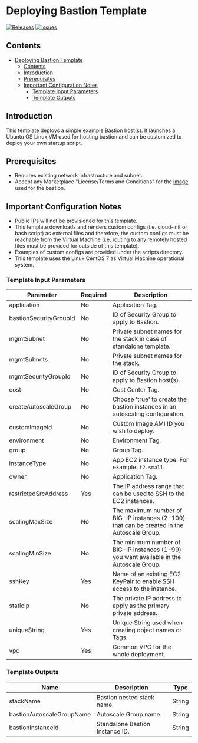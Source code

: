 
# Deploying Bastion Template

[![Releases](https://img.shields.io/github/release/f5networks/f5-aws-cloudformation-v2.svg)](https://github.com/f5networks/f5-aws-cloudformation-v2/releases)
[![Issues](https://img.shields.io/github/issues/f5networks/f5-aws-cloudformation-v2.svg)](https://github.com/f5networks/f5-aws-cloudformation-v2/issues)

## Contents

- [Deploying Bastion Template](#deploying-bastion-template)
  - [Contents](#contents)
  - [Introduction](#introduction)
  - [Prerequisites](#prerequisites)
  - [Important Configuration Notes](#important-configuration-notes)
    - [Template Input Parameters](#template-input-parameters)
    - [Template Outputs](#template-outputs)

## Introduction

This template deploys a simple example Bastion host(s). It launches a Ubuntu OS Linux VM used for hosting bastion and can be customized to deploy your own startup script.


## Prerequisites

- Requires existing network infrastructure and subnet.
- Accept any Marketplace "License/Terms and Conditions" for the [image](https://aws.amazon.com/marketplace/pp/B00O7WM7QW) used for the bastion.

## Important Configuration Notes

- Public IPs will not be provisioned for this template.
- This template downloads and renders custom configs (i.e. cloud-init or bash script) as external files and therefore, the custom configs must be reachable from the Virtual Machine (i.e. routing to any remotely hosted files must be provided for outside of this template).
- Examples of custom configs are provided under the scripts directory.
- This template uses the Linux CentOS 7 as Virtual Machine operational system.


### Template Input Parameters

| Parameter | Required | Description |
| --- | --- | --- |
| application | No | Application Tag. |
| bastionSecurityGroupId | No | ID of Security Group to apply to Bastion. |
| mgmtSubnet | No | Private subnet names for the stack in case of standalone template. |
| mgmtSubnets | No | Private subnet names for the stack. |
| mgmtSecurityGroupId | No | ID of Security Group to apply to Bastion host(s). |
| cost | No | Cost Center Tag. |
| createAutoscaleGroup | No | Choose 'true' to create the bastion instances in an autoscaling configuration. |
| customImageId | No | Custom Image AMI ID you wish to deploy. |
| environment | No | Environment Tag. |
| group | No | Group Tag. |
| instanceType | No | App EC2 instance type. For example: `t2.small`. |
| owner | No | Application Tag. |
| restrictedSrcAddress | Yes | The IP address range that can be used to SSH to the EC2 instances. |
| scalingMaxSize | No | The maximum number of BIG-IP instances (2-100) that can be created in the Autoscale Group. |
| scalingMinSize | No | The minimum number of BIG-IP instances (1-99) you want available in the Autoscale Group. |
| sshKey | Yes | Name of an existing EC2 KeyPair to enable SSH access to the instance. |
| staticIp | No | The private IP address to apply as the primary private address. |
| uniqueString | Yes | Unique String used when creating object names or Tags. |
| vpc | Yes | Common VPC for the whole deployment. |

### Template Outputs

| Name | Description | Type |
| --- | --- | --- |
| stackName | Bastion nested stack name. | String |
| bastionAutoscaleGroupName | Autoscale Group name. | String |
| bastionInstanceId | Standalone Bastion Instance ID. | String |
